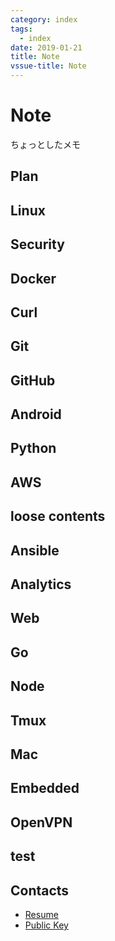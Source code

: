 ```yaml
---
category: index
tags:
  - index
date: 2019-01-21
title: Note
vssue-title: Note
---
```


# Note

ちょっとしたメモ

## Plan
<ListContents category="plan" />

## Linux
<ListContents category="linux" />

## Security

<ListContents category="security" />

## Docker

<ListContents category="docker" />

## Curl

<ListContents category="curl" />

## Git

<ListContents category="git" />

## GitHub

<ListContents category="github" />

## Android

<ListContents category="android" />

## Python

<ListContents category="python" />

## AWS

<ListContents category="aws" />

## loose contents

<ListContents category="loose" />

## Ansible

<ListContents category="ansible" />

## Analytics

<ListContents category="analytics" />

## Web

<ListContents category="web" />

## Go

<ListContents category="go" />

## Node

<ListContents category="node" />


## Tmux

<ListContents category="tmux" />

## Mac

<ListContents category="mac" />

## Embedded

<ListContents category="embedded" />

## OpenVPN

<ListContents category="openvpn" />

## test

<ListContents category="test" />

## Contacts

- [Resume](https://tubone24.github.io/resume/)
- [Public Key](https://github.com/tubone24.keys)
